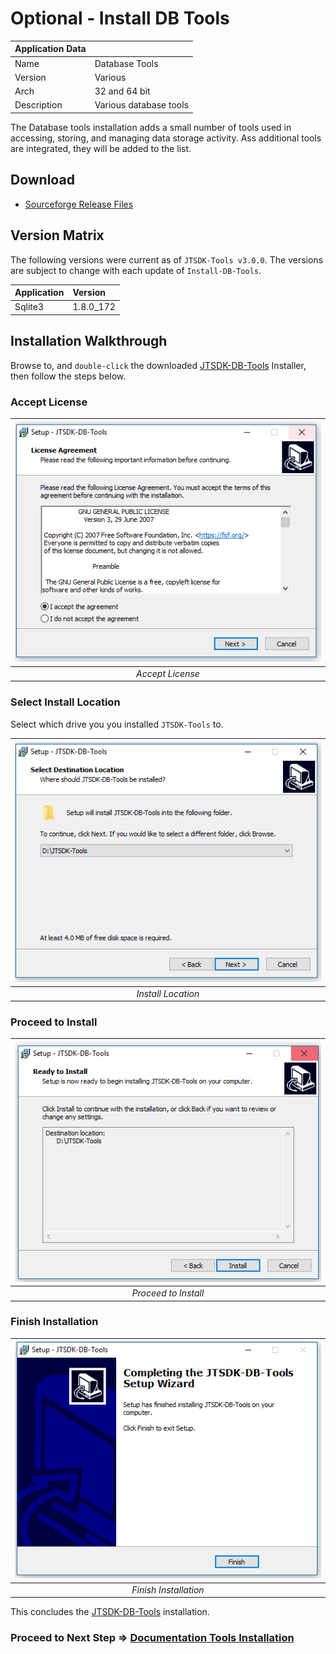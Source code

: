 # Optional - Install DB Tools

| Application Data ||
| ---| --- |
| Name        | Database Tools |
| Version     | Various |
| Arch        | 32 and 64 bit |
| Description | Various database tools |

The Database tools installation adds a small number of tools used in accessing,
storing, and managing data storage activity. Ass additional tools are integrated,
they will be added to the list.

## Download

- [Sourceforge Release Files](https://sourceforge.net/projects/jtsdk/files/win32/3.0.0/release/)

## Version Matrix

The following versions were current as of `JTSDK-Tools v3.0.0`. The versions are
subject to change with each update of `Install-DB-Tools`.

|Application | Version |
| :---   | :--- |
| Sqlite3 | 1.8.0_172 |

## Installation Walkthrough

Browse to, and `double-click` the downloaded [JTSDK-DB-Tools](https://sourceforge.net/projects/jtsdk/files/win32/3.0.0/release/)
Installer, then follow the steps below.

### Accept License

| ![Accept License](images/jtsdk-db-install/jtsdk-db-install.1.PNG?raw=true) | 
|:--:|
| *Accept License* |

### Select Install Location

Select which drive you you installed `JTSDK-Tools` to. 

| ![Install Location](images/jtsdk-db-install/jtsdk-db-install.2.PNG?raw=true) | 
|:--:|
| *Install Location* |

### Proceed to Install

| ![Proceed to Install](images/jtsdk-db-install/jtsdk-db-install.3.PNG?raw=true) | 
|:--:|
| *Proceed to Install* |

### Finish Installation

| ![Finish Installation](images/jtsdk-db-install/jtsdk-db-install.4.PNG?raw=true) | 
|:--:|
| *Finish Installation* |

This concludes the [JTSDK-DB-Tools](Install-DB-Tools) installation.

### Proceed to Next Step => [Documentation Tools Installation](Install-Doc-Tools)